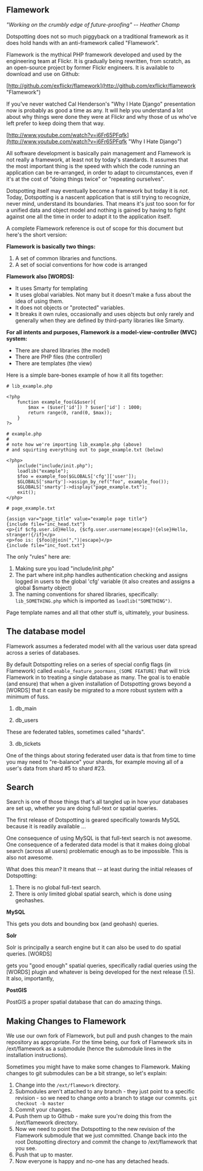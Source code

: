 Flamework
--

*"Working on the crumbly edge of future-proofing" -- Heather Champ*

Dotspotting does not so much piggyback on a traditional framework as it does hold hands with an anti-framework called "Flamework".

Flamework is the mythical PHP framework developed and used by the engineering team at Flickr. It is gradually being rewritten, from scratch, as an open-source project by former Flickr engineers. It is available to download and use on Github:

[http://github.com/exflickr/flamework](http://github.com/exflickr/flamework "Flamework")

If you've never watched Cal Henderson's "Why I Hate Django" presentation now is probably as good a time as any. It will help you understand a lot about why things were done they were at Flickr and why those of us who've left prefer to keep doing them that way.

[http://www.youtube.com/watch?v=i6Fr65PFqfk](http://www.youtube.com/watch?v=i6Fr65PFqfk "Why I Hate Django")

All software development is basically pain management and Flamework is not really a framework, at least not by today's standards. It assumes that the most important thing is the speed with which the code running an application can be re-arranged, in order to adapt to circumstances, even if it's at the cost of "doing things twice" or "repeating ourselves".

Dotspotting itself may eventually become a framework but today it is *not*. Today, Dotspotting is a nascent application that is still trying to recognize, never mind, understand its boundaries. That means it's just too soon for for a unified data and object model and nothing is gained by having to fight against one all the time in order to adapt it to the application itself.

A complete Flamework reference is out of scope for this document but here's the short version:

**Flamework is basically two things:**

1. A set of common libraries and functions.
2. A set of social conventions for how code is arranged

**Flamework also [WORDS]:**

* It uses Smarty for templating
* It uses global variables. Not many but it doesn't make a fuss about the idea of using them.
* It does not objects or "protected" variables.
* It breaks it own rules, occasionally and uses objects but only rarely and generally when they are defined by third-party libraries like Smarty.

**For all intents and purposes, Flamework *is* a model-view-controller (MVC) system:**

* There are shared libraries (the model)
* There are PHP files (the controller)
* There are templates (the view)

Here is a simple bare-bones example of how it all fits together:

	# lib_example.php

	<?php
		function example_foo(&$user){
			$max = ($user['id']) ? $user['id'] : 1000;
			return range(0, rand(0, $max));
		}
	?>

	# example.php
	#
	# note how we're importing lib_example.php (above)
	# and squirting everything out to page_example.txt (below)

	<?php>
		include("include/init.php");
		loadlib("example");
		$foo = example_foo($GLOBALS['cfg']['user']);
		$GLOBALS['smarty']->assign_by_ref("foo", example_foo());
		$GLOBALS['smarty']->display("page_example.txt");
		exit();
	</php>

	# page_example.txt

	{assign var="page_title" value="example page title"}
	{include file="inc_head.txt"}
	<p>{if $cfg.user.id}Hello, {$cfg.user.username|escape}!{else}Hello, stranger!{/if}</p>
	<p>foo is: {$foo|@join(",")|escape}</p>
	{include file="inc_foot.txt"}

The only "rules" here are:

1. Making sure you load "include/init.php"
2. The part where init.php handles authentication checking and assigns logged in users to the global 'cfg' variable (it also creates and assigns a global $smarty object)
3. The naming conventions for shared libraries, specifically: `lib_SOMETHING.php` which is imported as `loadlib("SOMETHING")`.

Page template names and all that other stuff is, ultimately, your business.

The database model
--

Flamework assumes a federated model with all the various user data spread across a series of databases.

By default Dotspotting relies on a series of special config flags (in Flamework) called `enable_feature_poormans_(SOME FEATURE)` that will trick Flamework in to treating a single database as many. The goal is to enable (and ensure) that when a given installation of Dotspotting grows beyond a [WORDS] that it can easily be migrated to a more robust system with a minimum of fuss.

1. db_main

2. db_users

These are federated tables, sometimes called "shards".

3. db_tickets

One of the things about storing federated user data is that from time to time you may need to "re-balance" your shards, for example moving all of a user's data from shard #5 to shard #23.

Search
--

Search is one of those things that's all tangled up in how your databases are set up, whether you are doing full-text or spatial queries.

The first release of Dotspotting is geared specifically towards MySQL because it is readily available ...

One consequence of using MySQL is that full-text search is not awesome. One consequence of a federated data model is that it makes doing global search (across all users) problematic enough as to be impossible. This is also not awesome.

What does this mean? It means that -- at least during the initial releases of Dotspotting:

1. There is no global full-text search.
2. There is only limited global spatial search, which is done using geohashes.

**MySQL**

This gets you dots and bounding box (and geohash) queries.

**Solr**

Solr is principally a search engine but it can also be used to do spatial queries. [WORDS]

 gets you "good enough" spatial queries, specifically radial queries using the [WORDS] plugin and whatever is being developed for the next release (1.5). It also, importantly,

**PostGIS**

PostGIS a proper spatial database that can do amazing things.

Making Changes to Flamework
--

We use our own fork of Flamework, but pull and push changes to the main repository as appropriate. For the time being, our fork of Flamework sits in /ext/flamework as a submodule (hence the submodule lines in the installation instructions).

Sometimes you might have to make some changes to Flamework. Making changes to git submodules can be a bit strange, so let's explain:

1. Change into the `/ext/flamework` directory.
2. Submodules aren't attached to any branch - they just point to a specific revision - so we need to change onto a branch to stage our commits. `git checkout -b master`
3. Commit your changes.
4. Push them up to Github - make sure you're doing this from the /ext/flamework directory.
5. Now we need to point the Dotspotting to the new revision of the Flamework submodule that we just committed. Change back into the root Dotspotting directory and commit the change to /ext/flamework that you see.
6. Push that up to master.
7. Now everyone is happy and no-one has any detached heads.
